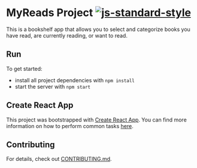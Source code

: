 # MyReads Project [![js-standard-style](https://img.shields.io/badge/code%20style-standard-brightgreen.svg)](https://github.com/standard/standard)

This is a bookshelf app that allows you to select and categorize books you have read, are currently reading, or want to read.

## Run

To get started:

* install all project dependencies with `npm install`
* start the server with `npm start`

## Create React App

This project was bootstrapped with [Create React App](https://github.com/facebookincubator/create-react-app). You can find more information on how to perform common tasks [here](https://github.com/facebookincubator/create-react-app/blob/master/packages/react-scripts/template/README.md).

## Contributing

For details, check out [CONTRIBUTING.md](CONTRIBUTING.md).
